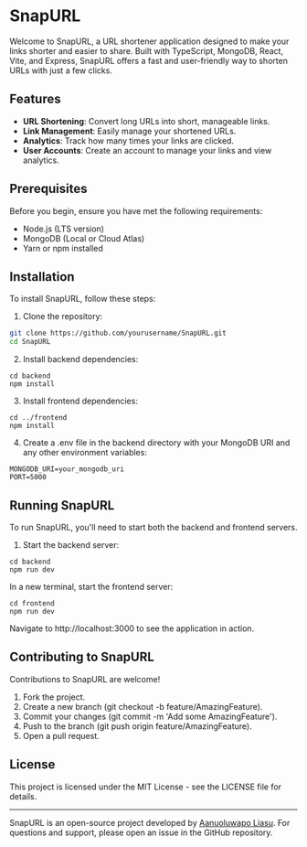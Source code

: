 # SnapURL

Welcome to SnapURL, a URL shortener application designed to make your links shorter and easier to share. Built with TypeScript, MongoDB, React, Vite, and Express, SnapURL offers a fast and user-friendly way to shorten URLs with just a few clicks.

## Features

- **URL Shortening**: Convert long URLs into short, manageable links.
- **Link Management**: Easily manage your shortened URLs.
- **Analytics**: Track how many times your links are clicked.
- **User Accounts**: Create an account to manage your links and view analytics.

## Prerequisites

Before you begin, ensure you have met the following requirements:

- Node.js (LTS version)
- MongoDB (Local or Cloud Atlas)
- Yarn or npm installed

## Installation

To install SnapURL, follow these steps:

1. Clone the repository:

```bash
git clone https://github.com/yourusername/SnapURL.git
cd SnapURL
```

2. Install backend dependencies:

```
cd backend
npm install
```

3. Install frontend dependencies:

```
cd ../frontend
npm install
```

4. Create a .env file in the backend directory with your MongoDB URI and any other environment variables:

```
MONGODB_URI=your_mongodb_uri
PORT=5000
```

## Running SnapURL

To run SnapURL, you'll need to start both the backend and frontend servers.

1. Start the backend server:

```
cd backend
npm run dev
```

In a new terminal, start the frontend server:

```
cd frontend
npm run dev
```

Navigate to http://localhost:3000 to see the application in action.

## Contributing to SnapURL

Contributions to SnapURL are welcome!

1. Fork the project.
2. Create a new branch (git checkout -b feature/AmazingFeature).
3. Commit your changes (git commit -m 'Add some AmazingFeature').
4. Push to the branch (git push origin feature/AmazingFeature).
5. Open a pull request.

## License

This project is licensed under the MIT License - see the LICENSE file for details.

<hr/>

SnapURL is an open-source project developed by [Aanuoluwapo Liasu](https://github.com/holabayor). For questions and support, please open an issue in the GitHub repository.
